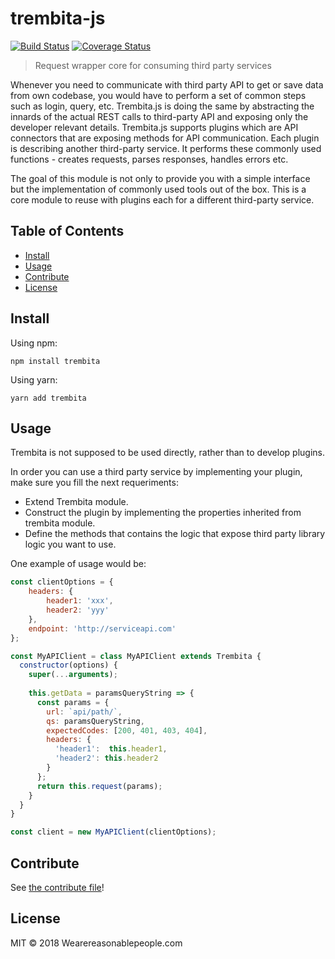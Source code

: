 # trembita-js

[![Build Status](https://travis-ci.com/wearereasonablepeople/trembita.svg?token=H11zxJynPszpg8G3VJzP&branch=master)](https://travis-ci.com/wearereasonablepeople/trembita)
[![Coverage Status](https://coveralls.io/repos/github/wearereasonablepeople/trembita/badge.svg?t=4hXlqB)](https://coveralls.io/github/wearereasonablepeople/trembita)

> Request wrapper core for consuming third party services

Whenever you need to communicate with third party API to get or save data from own codebase, you would have to perform a set of common steps such as login, query, etc.
Trembita.js is doing the same by abstracting the innards of the actual REST calls to third-party API and exposing only the developer relevant details.
Trembita.js supports plugins which are API connectors that are exposing methods for API communication. Each plugin is describing another third-party service. It performs these commonly used functions - creates requests, parses responses, handles errors etc.

The goal of this module is not only to provide you with a simple interface but the implementation of commonly used tools out of the box. This is a core module to reuse with plugins each for a different third-party service.

## Table of Contents

- [Install](#install)
- [Usage](#usage)
- [Contribute](#contribute)
- [License](#license)

## Install

Using npm:

```
npm install trembita
```

Using yarn:
```
yarn add trembita
```

## Usage
Trembita is not supposed to be used directly, rather than to develop plugins.

In order you can use a third party service by implementing your plugin, make sure you fill the next requeriments:

-  Extend Trembita module.
-  Construct the plugin by implementing the properties inherited from trembita module.
-  Define the methods that contains the logic that expose third party library logic you want to use.

One example of usage would be:

```js
const clientOptions = { 
	headers: { 
		header1: 'xxx', 
		header2: 'yyy'
	},
	endpoint: 'http://serviceapi.com'
};

const MyAPIClient = class MyAPIClient extends Trembita {
  constructor(options) {
    super(...arguments);
    
    this.getData = paramsQueryString => {
      const params = {
        url: `api/path/`,
        qs: paramsQueryString,
        expectedCodes: [200, 401, 403, 404],
        headers: {
          'header1':  this.header1,
          'header2': this.header2
        }
      };
      return this.request(params);
    }
  }
}

const client = new MyAPIClient(clientOptions);
```

## Contribute

See [the contribute file](CONTRIBUTING.md)!

## License

MIT © 2018 Wearereasonablepeople.com
